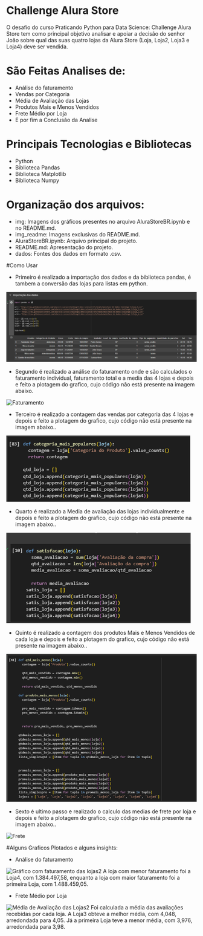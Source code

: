 # Challenge Alura Store

O desafio do curso Praticando Python para Data Science: Challenge Alura Store tem como principal objetivo analisar e apoiar a decisão do senhor João sobre qual das suas quatro lojas da Alura Store (Loja, Loja2, Loja3 e Loja4) deve ser vendida.


# São Feitas Analises de:

- Análise do faturamento
- Vendas por Categoria
- Média de Avaliação das Lojas
- Produtos Mais e Menos Vendidos
- Frete Médio por Loja
- E por fim a Conclusão da Analise

# Principais Tecnologias e Bibliotecas
- Python
- Biblioteca Pandas
- Biblioteca Matplotlib
- Biblioteca Numpy

# Organização dos arquivos:
- img: Imagens dos gráficos presentes no arquivo AluraStoreBR.ipynb e no README.md.
- img_readme: Imagens exclusivas do README.md.
- AluraStoreBR.ipynb: Arquivo principal do projeto.
- README.md: Apresentação do projeto.
- dados: Fontes dos dados em formato .csv.

#Como Usar
- Primeiro é realizado a importação dos dados e da biblioteca pandas, é tambem a conversão das lojas para listas em python.
<img src='img_readme/Importação dos dados.png' alt='Dados'>

- Segundo é realizado a análise do faturamento onde e são calculados o faturamento individual, faturamento total e a media das 4 lojas e depois e feito a plotagem do grafico, cujo código não está presente na imagem abaixo.
<img src='img_readme/Análise do faturamento_readme.png' alt='Faturamento'>

- Terceiro é realizado a contagem das vendas por categoria das 4 lojas e depois e feito a plotagem do grafico, cujo código não está presente na imagem abaixo..
<img src='img_readme/Vendas por Categoria_readme.png' alt='Vendas'>

- Quarto é realizado a Media de avaliação das lojas individualmente e depois e feito a plotagem do grafico, cujo código não está presente na imagem abaixo..
<img src='img_readme/Média de Avaliação das Lojas_readme.png' alt='Avaliação'>

- Quinto é realizado a contagem dos produtos Mais e Menos Vendidos de cada loja e depois e feito a plotagem do grafico, cujo código não está presente na imagem abaixo..
<img src='img_readme/Produtos Mais e Menos Vendidos_readme.png' alt='Mais_Menos'>

- Sexto é ultimo passo e realizado o calculo das medias de frete por loja e depois e feito a plotagem do grafico, cujo código não está presente na imagem abaixo..
<img src='img_readme/Frete Médio por Loja_readme.png' alt='Frete'>


#Alguns Graficos Plotados e alguns insights:

- Análise do faturamento
<img src='img/Análise do faturamento2.png' alt='Gráfico com faturamento das lojas2'>
A loja com menor faturamento foi a Loja4, com 1.384.497,58, enquanto a loja com maior faturamento foi a primeira Loja, com 1.488.459,05.

- Frete Médio por Loja
<img src='AluraStoreBr/img/Média de Avaliação das Lojas2.png' alt=' Média de Avaliação das Lojas2'>
Foi calculada a média das avaliações recebidas por cada loja. A Loja3 obteve a melhor média, com 4,048, arredondada para 4,05. Já a primeira Loja teve a menor média, com 3,976, arredondada para 3,98.
